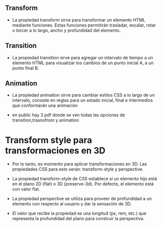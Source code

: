 ## Transform
- La propiedad transform sirve para transformar un elemento HTML mediante funciones. Estas funciones permitirán trasladar, escalar, rotar o torcer a lo largo, ancho y profundidad del elemento.

## Transition
- La propiedad transition sirve para agregar un intervalo de tiempo a un elemento HTML para visualizar los cambios de un punto inicial A, a un punto final B.

## Animation
- La propiedad animation sirve para cambiar estilos CSS a lo largo de un intervalo, consiste en reglas para un estado inicial, final e intermedios que conformarán una animación

- en public hay 3 pdf donde se ven todas las opciones de transition,trasnofrom y animation

# Transform style para transformaciones en 3D
- Por lo tanto, es momento para aplicar transformaciones en 3D. Las propiedades CSS para esto serán: transform-style y perspective.
- La propiedad transform-style de CSS establece si un elemento hijo está en el plano 2D (flat) o 3D (preserve-3d). Por defecto, el elemento está con valor flat.
- La propiedad perspective se utiliza para proveer de profundidad a un elemento con respecto al usuario y dar la sensación de 3D.

- El valor que recibe la propiedad es una longitud (px, rem, etc.) que representa la profundidad del plano para construir la perspectiva.